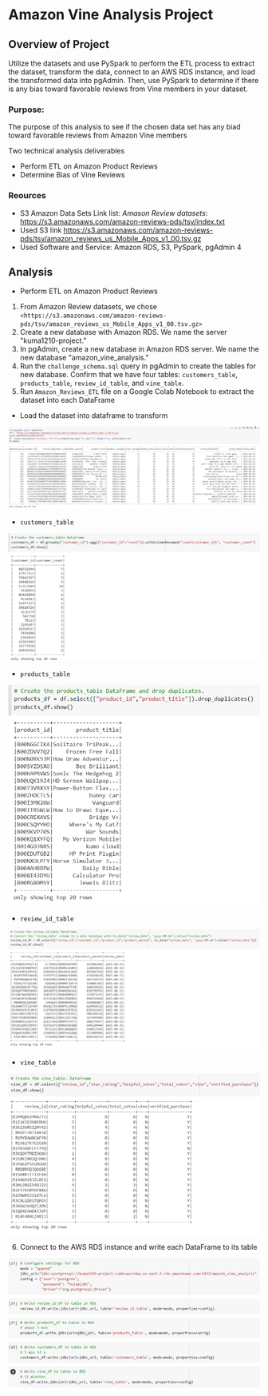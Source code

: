 # Amazon Vine Analysis Project

## Overview of Project
  Utilize the datasets and use PySpark to perform the ETL process to extract the dataset, transform the data, connect to an AWS RDS instance, and load the transformed data into pgAdmin. Then, use PySpark to determine if there is any bias toward favorable reviews from Vine members in your dataset.
  
### Purpose:   
   The purpose of this analysis to see if the chosen data set has any biad toward favorable reviews from Amazon Vine members 
   
  Two technical analysis deliverables
  - Perform ETL on Amazon Product Reviews
  - Determine Bias of Vine Reviews

### Reources
- S3 Amazon Data Sets Link list: _Amason Review datasets_: <https://s3.amazonaws.com/amazon-reviews-pds/tsv/index.txt>
- Used S3 link <https://s3.amazonaws.com/amazon-reviews-pds/tsv/amazon_reviews_us_Mobile_Apps_v1_00.tsv.gz>
- Used Software and Service: Amazon RDS, S3, PySpark, pgAdmin 4

## Analysis 

 - Perform ETL on Amazon Product Reviews
  1. From Amazon Review datasets, we chose `<https://s3.amazonaws.com/amazon-reviews-pds/tsv/amazon_reviews_us_Mobile_Apps_v1_00.tsv.gz>` 
  2. Create a new database with Amazon RDS. We name the server "kuma1210-project."
  3. In pgAdmin, create a new database in Amazon RDS server. We name the new database "amazon_vine_analysis."
  4. Run the `challenge_schema.sql` query in pgAdmin to create the tables for new database. Confirm that we have four tables: `customers_table`, `products_table`, `review_id_table`, and `vine_table`.
  5. Run `Amazon_Reviews_ETL` file on a Google Colab Notebook to extract the dataset into each DataFrame
  - Load the dataset into dataframe to transform

  ![](pic/load_dataframe.png)
  
  - `customers_table`
  
  ![customers_df](pic/customers_dataframe.png)
  - `products_table`
  
  ![products_df](pic/products_dataframe.png)
  - `review_id_table`
  
  ![review_id_df](pic/review_id_df_dataframe.png)
  - `vine_table`
  
  ![vine_df](pic/vine_dataframe.png)
  
  6. Connect to the AWS RDS instance and write each DataFrame to its table
  
  ![write_to_rds](pic/write_to_rds.png)
